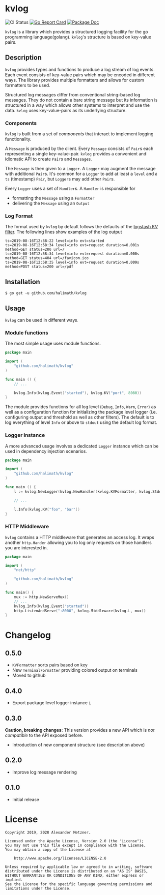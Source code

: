 # kvlog

![CI Status][ci-img-url] [![Go Report Card][go-report-card-img-url]][go-report-card-url] [![Package Doc][package-doc-img-url]][package-doc-url]

`kvlog` is a library which provides a structured logging facility for the go programming language(golang). 
`kvlog`'s structure is based on key-value pairs.

## Description

`kvlog` provides types and functions to produce a log stream of log events. Each event consists
of key-value pairs which may be encoded in different ways. The library provides multiple formatters
and allows for custom formatters to be used.

Structured log messages differ from conventional string-based log messages. They do not
contain a bare string message but its information is structured in a way which allows other
systems to interpret and use the data. `kvlog` uses key-value-pairs as its underlying structure.

### Components

`kvlog` is built from a set of _components_ that interact to implement logging functionality.

A `Message` is produced by the client. Every `Message` consists of `Pair`s each representing
a single key-value-pair. `kvlog` provides a convenient and idiomatic API to create `Pair`s and
`Message`s.

The `Message` is then given to a `Logger`. A `Logger` may augment the message with additional
`Pair`s. It's common for a `Logger` to add at least a `level` and a `ts` (timestamp) `Pair`, but
`Logger`s may add other `Pair`s.

Every `Logger` uses a set of `Handler`s. A `Handler` is responsible for
* formatting the `Message` using a `Formatter`
* delivering the `Message` using an `Output`

### Log Format

The format used by `kvlog` by default follows the defaults of the 
[logstash KV filter](https://www.elastic.co/guide/en/logstash/current/plugins-filters-kv.html). The following lines
show examples of the log output

```
ts=2019-08-16T12:58:22 level=info evt=started
ts=2019-08-16T12:58:34 level=info evt=request duration=0.001s method=GET status=200 url=/
ts=2019-08-16T12:58:34 level=info evt=request duration=0.000s method=GET status=404 url=/favicon.ico
ts=2019-08-16T12:58:35 level=info evt=request duration=0.009s method=POST status=200 url=/pdf 
```

## Installation

```
$ go get -u github.com/halimath/kvlog
```

## Usage

`kvlog` can be used in different ways. 

### Module functions

The most simple usage uses module functions.

```go
package main

import (
    "github.com/halimath/kvlog"
)

func main () {
    // ...

    kvlog.Info(kvlog.Event("started"), kvlog.KV("port", 8080))
}
```

The module provides functions for all log level (`Debug`, `Info`, `Warn`, `Error`) as well as a configuration function
for initializing the package level logger (i.e. configuring output and threshold as well as other filters). The default
is to log everything of level `Info` or above to `stdout` using the default log format.

### Logger instance

A more advanced usage involves a dedicated `Logger` instance which can be used in dependency injection scenarios.

```go
package main

import (
    "github.com/halimath/kvlog"
)

func main () {
    l := kvlog.NewLogger(kvlog.NewHandler(kvlog.KVFormatter, kvlog.Stdout(), kvlog.Threshold(kvlog.LevelWarn)))

    // ...

    l.Info(kvlog.KV("foo", "bar"))
}
```

### HTTP Middleware

`kvlog` contains a HTTP middleware that generates an access log. It wraps another `http.Hander` allowing you to
log only requests on those handlers you are interested in.

```go
package main

import (
	"net/http"

	"github.com/halimath/kvlog"
)

func main() {
    mux := http.NewServeMux()
    // ...
	kvlog.Info(kvlog.Event("started"))
	http.ListenAndServe(":8000", kvlog.Middleware(kvlog.L, mux))
}
```

# Changelog

## 0.5.0
* `KVFormatter` sorts pairs based on key
* New `TerminalFormatter` providing colored output on terminals
* Moved to github

## 0.4.0
* Export package level logger instance `L`

## 0.3.0
__Caution, breaking changes:__ This version provides a new API which is _not compatible_ to the 
API exposed before.
* Introduction of new component structure (see description above)

## 0.2.0
* Improve log message rendering

## 0.1.0
* Initial release

# License

```
Copyright 2019, 2020 Alexander Metzner.

Licensed under the Apache License, Version 2.0 (the "License");
you may not use this file except in compliance with the License.
You may obtain a copy of the License at

    http://www.apache.org/licenses/LICENSE-2.0

Unless required by applicable law or agreed to in writing, software
distributed under the License is distributed on an "AS IS" BASIS,
WITHOUT WARRANTIES OR CONDITIONS OF ANY KIND, either express or implied.
See the License for the specific language governing permissions and
limitations under the License.
```

[ci-img-url]: https://github.com/halimath/kvlog/workflows/CI/badge.svg
[go-report-card-img-url]: https://goreportcard.com/badge/github.com/halimath/kvlog
[go-report-card-url]: https://goreportcard.com/report/github.com/halimath/kvlog
[package-doc-img-url]: https://img.shields.io/badge/GoDoc-Reference-blue.svg
[package-doc-url]: https://pkg.go.dev/github.com/halimath/kvlog


